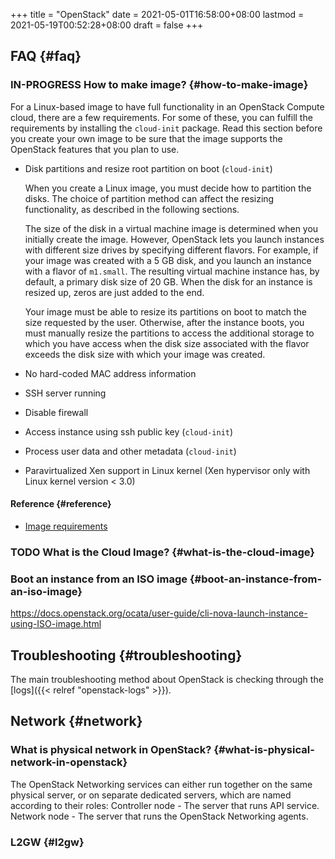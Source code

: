 +++
title = "OpenStack"
date = 2021-05-01T16:58:00+08:00
lastmod = 2021-05-19T00:52:28+08:00
draft = false
+++

## FAQ {#faq}


### <span class="org-todo todo IN_PROGRESS">IN-PROGRESS</span> How to make image? {#how-to-make-image}

For a Linux-based image to have full functionality in an OpenStack Compute
cloud, there are a few requirements. For some of these, you can fulfill the
requirements by installing the `cloud-init` package. Read this section before you
create your own image to be sure that the image supports the OpenStack features
that you plan to use.

-   Disk partitions and resize root partition on boot (`cloud-init`)

    When you create a Linux image, you must decide how to partition the disks. The
    choice of partition method can affect the resizing functionality, as described
    in the following sections.

    The size of the disk in a virtual machine image is determined when you
    initially create the image. However, OpenStack lets you launch instances with
    different size drives by specifying different flavors. For example, if your
    image was created with a 5 GB disk, and you launch an instance with a flavor
    of `m1.small`. The resulting virtual machine instance has, by default, a
    primary disk size of 20 GB. When the disk for an instance is resized up, zeros
    are just added to the end.

    Your image must be able to resize its partitions on boot to match the size
    requested by the user. Otherwise, after the instance boots, you must manually
    resize the partitions to access the additional storage to which you have
    access when the disk size associated with the flavor exceeds the disk size
    with which your image was created.

-   No hard-coded MAC address information
-   SSH server running
-   Disable firewall
-   Access instance using ssh public key (`cloud-init`)
-   Process user data and other metadata (`cloud-init`)
-   Paravirtualized Xen support in Linux kernel (Xen hypervisor only with Linux
    kernel version < 3.0)


#### Reference {#reference}

-   [Image requirements](https://docs.openstack.org/image-guide/openstack-images.html)


### <span class="org-todo todo TODO">TODO</span> What is the Cloud Image? {#what-is-the-cloud-image}


### Boot an instance from an ISO image {#boot-an-instance-from-an-iso-image}

<https://docs.openstack.org/ocata/user-guide/cli-nova-launch-instance-using-ISO-image.html>


## Troubleshooting {#troubleshooting}

The main troubleshooting method about OpenStack is checking through the [logs]({{< relref "openstack-logs" >}}).


## Network {#network}


### What is physical network in OpenStack? {#what-is-physical-network-in-openstack}

The OpenStack Networking services can either run together on the same physical
server, or on separate dedicated servers, which are named according to their
roles: Controller node - The server that runs API service. Network node - The
server that runs the OpenStack Networking agents.


### L2GW {#l2gw}
